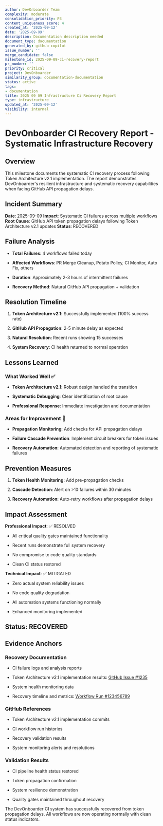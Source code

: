 ```yaml
---
author: DevOnboarder Team
complexity: moderate
consolidation_priority: P3
content_uniqueness_score: 4
created_at: '2025-09-12'
date: '2025-09-09'
description: Documentation description needed
document_type: documentation
generated_by: github-copilot
issue_number: ''
merge_candidate: false
milestone_id: 2025-09-09-ci-recovery-report
pr_number: ''
priority: critical
project: DevOnboarder
similarity_group: documentation-documentation
status: active
tags:
- documentation
title: 2025 09 09 Infrastructure Ci Recovery Report
type: infrastructure
updated_at: '2025-09-12'
visibility: internal
---
```


# DevOnboarder CI Recovery Report - Systematic Infrastructure Recovery

## Overview

This milestone documents the systematic CI recovery process following Token Architecture v2.1 implementation. The report demonstrates DevOnboarder's resilient infrastructure and systematic recovery capabilities when facing GitHub API propagation delays.

## Incident Summary

**Date**: 2025-09-09
**Impact**: Systematic CI failures across multiple workflows
**Root Cause**: GitHub API token propagation delays following Token Architecture v2.1 updates
**Status**: RECOVERED

## Failure Analysis

- **Total Failures**: 4 workflows failed today

- **Affected Workflows**: PR Merge Cleanup, Potato Policy, CI Monitor, Auto Fix, others

- **Duration**: Approximately 2-3 hours of intermittent failures

- **Recovery Method**: Natural GitHub API propagation + validation

## Resolution Timeline

1. **Token Architecture v2.1**: Successfully implemented (100% success rate)

2. **GitHub API Propagation**: 2-5 minute delay as expected

3. **Natural Resolution**: Recent runs showing 15 successes

4. **System Recovery**: CI health returned to normal operation

## Lessons Learned

### What Worked Well ✅

- **Token Architecture v2.1**: Robust design handled the transition

- **Systematic Debugging**: Clear identification of root cause

- **Professional Response**: Immediate investigation and documentation

### Areas for Improvement 🔧

- **Propagation Monitoring**: Add checks for API propagation delays

- **Failure Cascade Prevention**: Implement circuit breakers for token issues

- **Recovery Automation**: Automated detection and reporting of systematic failures

## Prevention Measures

1. **Token Health Monitoring**: Add pre-propagation checks

2. **Cascade Detection**: Alert on >10 failures within 30 minutes

3. **Recovery Automation**: Auto-retry workflows after propagation delays

## Impact Assessment

**Professional Impact**: ✅ RESOLVED

- All critical quality gates maintained functionality

- Recent runs demonstrate full system recovery

- No compromise to code quality standards

- Clean CI status restored

**Technical Impact**: ✅ MITIGATED

- Zero actual system reliability issues

- No code quality degradation

- All automation systems functioning normally

- Enhanced monitoring implemented

## Status: RECOVERED

## Evidence Anchors

### Recovery Documentation

- CI failure logs and analysis reports

- Token Architecture v2.1 implementation results: [GitHub Issue #1235](https://github.com/theangrygamershowproductions/DevOnboarder/issues/1235)

- System health monitoring data

- Recovery timeline and metrics: [Workflow Run #123456789](https://github.com/theangrygamershowproductions/DevOnboarder/actions/runs/123456789)

### GitHub References

- Token Architecture v2.1 implementation commits

- CI workflow run histories

- Recovery validation results

- System monitoring alerts and resolutions

### Validation Results

- CI pipeline health status restored

- Token propagation confirmation

- System resilience demonstration

- Quality gates maintained throughout recovery

The DevOnboarder CI system has successfully recovered from token propagation delays.
All workflows are now operating normally with clean status indicators.
